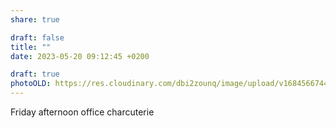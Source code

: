 ```yaml
---
share: true

draft: false
title: ""
date: 2023-05-20 09:12:45 +0200

draft: true
photoOLD: https://res.cloudinary.com/dbi2zounq/image/upload/v1684566744/xsjar0otfn0b45hhmukg.jpg
---
```


Friday afternoon office charcuterie
